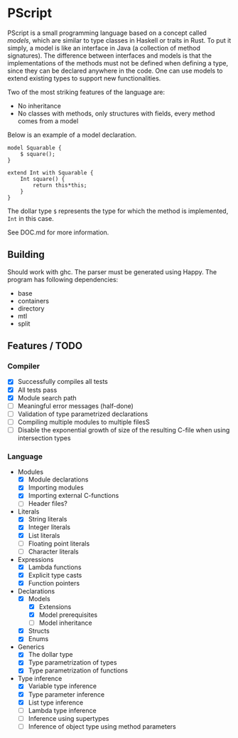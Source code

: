 PScript
=======

PScript is a small programming language based on a concept called _models_,
which are similar to type classes in Haskell or traits in Rust. To put it
simply, a model is like an interface in Java (a collection of method
signatures). The difference between interfaces and models is that the
implementations of the methods must not be defined when defining a type, since
they can be declared anywhere in the code. One can use models to extend
existing types to support new functionalities.

Two of the most striking features of the language are:
* No inheritance
* No classes with methods, only structures with fields, every method comes from
  a model

Below is an example of a model declaration.

```
model Squarable {
	$ square();
}

extend Int with Squarable {
	Int square() {
		return this*this;
	}
}
```

The dollar type `$` represents the type for which the method is implemented,
`Int` in this case.

See DOC.md for more information.

## Building

Should work with ghc. The parser must be generated using Happy. The program has following dependencies:

* base
* containers
* directory
* mtl
* split

## Features / TODO

### Compiler

- [x] Successfully compiles all tests
- [x] All tests pass
- [x] Module search path
- [ ] Meaningful error messages (half-done)
- [ ] Validation of type parametrized declarations
- [ ] Compiling multiple modules to multiple filesS
- [ ] Disable the exponential growth of size of the resulting C-file when using intersection types

### Language

- Modules
  - [x] Module declarations
  - [x] Importing modules
  - [x] Importing external C-functions
  - [ ] Header files?
- Literals
  - [x] String literals
  - [x] Integer literals
  - [x] List literals
  - [ ] Floating point literals
  - [ ] Character literals
- Expressions
  - [x] Lambda functions
  - [x] Explicit type casts
  - [x] Function pointers
- Declarations
  - [x] Models
    - [x] Extensions
    - [x] Model prerequisites
    - [ ] Model inheritance
  - [x] Structs
  - [x] Enums
- Generics
  - [x] The dollar type
  - [x] Type parametrization of types
  - [x] Type parametrization of functions
- Type inference
  - [x] Variable type inference
  - [x] Type parameter inference
  - [x] List type inference
  - [ ] Lambda type inference
  - [ ] Inference using supertypes
  - [ ] Inference of object type using method parameters
